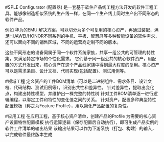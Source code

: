 #SPLE Configurator (配置器) 是一套基于软件产品线工程方法开发的软件工程工具。能够像制造相似系统的生产线一样，在同一个生产线上同时生产出不同形态的软件产品。

例如 华为的EMUI解决方案，可以切分为多个可复用的核心资产，再通过装配，满足HUAWEI/HONOR不同系列的手机、平板、智慧屏等多种智能设备的软件需求，还可以面向不同的销售区域，不同的运营商定制不同的版本。

这些不同形态的设备同属于同一个软件系统家族，共享一组公共的可管理的特性集，来满足特定市场的个性化需求。 它们基于同一组公共的核心软件资产，用配置的方式开发出来，核心资产在这个产品线家族中得到最大程度的复用。核心资产可以是需求条目、设计文档、代码实现(包括配置)、测试用例等。


#领域工程
定义资产的工件BOM清单（可以是二进制组件、需求条目、设计文档、代码结构、测试用例等），识别出共性和差异性。
针对差异性，提取出变化点，构建出特性模型，并维护出一棵完整的特性树
针对工件BOM清单逐一进行逻辑编程，以绑定工件和特性的变化值之间的关系。
针对资产，配置多种典型特性配置模板（称之为Feature Profile），用以简化产品配置的复杂性。


#应用工程
在应用工程，基于核心资产清单，创建产品的Profile
为需要的核心资产设置特性配置模板
执行运算逻辑（保存配置后自动执行），即可生成产品实例的软件工件清单的输出结果
该输出结果可以作为下游系统（打包、构建）的输入，以完成软件最终版本生成
